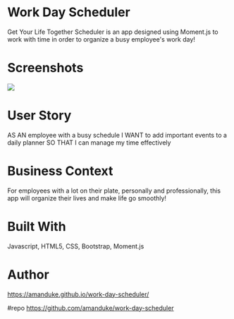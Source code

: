 # Work Day Scheduler
Get Your Life Together Scheduler is an app designed using Moment.js to work with time in order to organize a busy employee's work day!

# Screenshots

![](https://user-images.githubusercontent.com/65379991/98490227-dbebb700-21fe-11eb-83e6-d96c2b994eb1.png)


# User Story
AS AN employee with a busy schedule
I WANT to add important events to a daily planner
SO THAT I can manage my time effectively

# Business Context
For employees with a lot on their plate, personally and professionally, this app will organize their lives and make life go smoothly!


# Built With
Javascript, HTML5, CSS, Bootstrap, Moment.js

# Author
https://amanduke.github.io/work-day-scheduler/

#repo https://github.com/amanduke/work-day-scheduler

